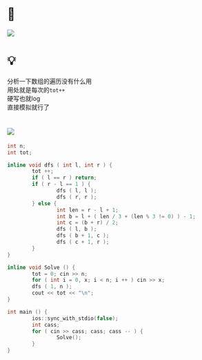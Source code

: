 # 🔗
<a href="https://acm.dingbacode.com/showproblem.php?pid=7017"><img src="https://i.loli.net/2021/10/14/MIyoid2FSAQEbRv.png"></a>

# 💡
分析一下数组的遍历没有什么用  
用处就是每次的`tot++`  
硬写也就log  
直接模拟就行了

# <img src="https://img-blog.csdnimg.cn/20210713144601841.png" >
```cpp
int n;
int tot;

inline void dfs ( int l, int r ) {
        tot ++;
        if ( l == r ) return;
        if ( r - l == 1 ) {
                dfs ( l, l );
                dfs ( r, r );
        } else {
                int len = r - l + 1;
                int b = l + ( len / 3 + (len % 3 != 0) ) - 1;
                int c = (b + r) / 2;
                dfs ( l, b );
                dfs ( b + 1, c );
                dfs ( c + 1, r );
        }
}

inline void Solve () {
        tot = 0; cin >> n;
        for ( int i = 0, x; i < n; i ++ ) cin >> x;
        dfs ( 1, n );
        cout << tot << "\n";
}

int main () {
        ios::sync_with_stdio(false);
        int cass;
        for ( cin >> cass; cass; cass -- ) {
                Solve();
        }
}
```
